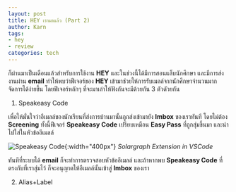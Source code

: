 ```yaml
---
layout: post
title: HEY เรามาแล้ว (Part 2)
author: Karn
tags:
- hey
- review
categories: tech
---
```

ก็ผ่านมาเป็นเดือนแล้วสำหรับการใช้งาน **HEY** และในช่วงนี้ได้มีการสอนแล็บนักศึกษา และมีการส่งงานผ่าน **email** ทำให้พบว่าฟีเจอร์ของ **HEY** เข้ามาช่วยให้การรับเมลล์จากนักศึกษาจำนวนมากจัดการได้ง่ายขึ้น โดยฟีเจอร์หลักๆ ที่จะมาเล่าให้ฟังกันจะมีด้วยกัน 3 ตัวดัวยกัน<!--more-->

1. Speakeasy Code

เพื่อให้มั่นใจว่าอีเมลล์ของนักเรียนที่ส่งการบ้านมานั้นถูกส่งเข้ามายัง **Imbox** ของเราทันที โดยไม่ต้อง **Screening** ทั้งนี้ฟีเจอร์ **Speakeasy Code** เปรียบเหมือน **Easy Pass** ที่ถูกสุ่มขึ้นมา และนำไปใส่ในหัวข้ออีเมลล์

![Speakeasy Code](/assets/images/posts/2020/hey-เรามาแล้ว-part-2/solargraph-extension.png){:width="400px"}
*Solargraph Extension in VSCode*



ทันทีที่ระบบได้ **email** ก็จะทำการตรวจสอบหัวข้ออีเมลล์ และถ้าหากพบ **Speakeasy Code** ที่ตรงกับที่เราสุ่มไว้ ก็จะอนุญาตให้อีเมลล์นั้นเข้าสู่ **Imbox** ของเรา

2. Alias+Label

